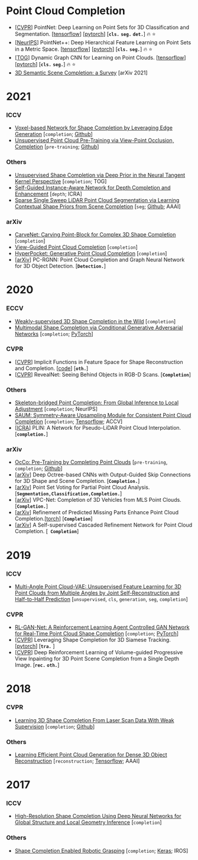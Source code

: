 # Point Cloud Completion

- [[CVPR](http://openaccess.thecvf.com/content_cvpr_2017/papers/Qi_PointNet_Deep_Learning_CVPR_2017_paper.pdf)] PointNet: Deep Learning on Point Sets for 3D Classification and Segmentation. [[tensorflow](https://github.com/charlesq34/pointnet)] [[pytorch](https://github.com/fxia22/pointnet.pytorch)] [**`cls.`** **`seg.`** **`det.`**] 🔥 ⭐
- [[NeurIPS](https://papers.nips.cc/paper/7095-pointnet-deep-hierarchical-feature-learning-on-point-sets-in-a-metric-space)] PointNet++: Deep Hierarchical Feature Learning on Point Sets in a Metric Space. [[tensorflow](https://github.com/charlesq34/pointnet2)] [[pytorch](https://github.com/erikwijmans/Pointnet2_PyTorch)] [**`cls.`** **`seg.`**] 🔥 ⭐
- [[TOG](https://arxiv.org/abs/1801.07829)] Dynamic Graph CNN for Learning on Point Clouds. [[tensorflow](https://github.com/WangYueFt/dgcnn)] [[pytorch](https://github.com/WangYueFt/dgcnn)] [**`cls.`** **`seg.`**] 🔥 ⭐
-  [3D Semantic Scene Completion: a Survey](https://arxiv.org/pdf/2103.07466.pdf) [arXiv 2021] 

# 2021

### ICCV

- [Voxel-based Network for Shape Completion by Leveraging Edge Generation](https://arxiv.org/pdf/2108.09936v1.pdf) [`completion`; [Github](https://github.com/xiaogangw/VE-PCN)] 
- [Unsupervised Point Cloud Pre-Training via View-Point Occlusion, Completion](https://arxiv.org/pdf/2010.01089.pdf) [`pre-training`; [Github](https://github.com/hansen7/OcCo)] 

### Others

- [Unsupervised Shape Completion via Deep Prior in the Neural Tangent Kernel Perspective](https://arxiv.org/pdf/2104.09023.pdf) [`completion`; TOG]
- [Self-Guided Instance-Aware Network for Depth Completion and Enhancement](https://arxiv.org/pdf/2105.12186.pdf) [`depth`; ICRA] 
- [Sparse Single Sweep LiDAR Point Cloud Segmentation via Learning Contextual Shape Priors from Scene Completion](https://arxiv.org/pdf/2012.03762.pdf) [`seg`; [Github](https://github.com/yanx27/JS3C-Net); AAAI] 

### arXiv

- [CarveNet: Carving Point-Block for Complex 3D Shape Completion](https://arxiv.org/pdf/2107.13452.pdf) [`completion`]
- [View-Guided Point Cloud Completion](https://arxiv.org/pdf/2104.05666.pdf) [`completion`]
- [HyperPocket: Generative Point Cloud Completion](https://arxiv.org/pdf/2102.05973.pdf) [`completion`]
-  [[arXiv](https://arxiv.org/abs/2012.10412)] PC-RGNN: Point Cloud Completion and Graph Neural Network for 3D Object Detection. [**`Detection.`**] 

# 2020

### ECCV

- [Weakly-supervised 3D Shape Completion in the Wild](https://www.ecva.net/papers/eccv_2020/papers_ECCV/papers/123500273.pdf) [`completion`]
- [Multimodal Shape Completion via Conditional Generative Adversarial Networks](https://arxiv.org/pdf/2003.07717.pdf) [`completion`; [PyTorch](https://github.com/ChrisWu1997/Multimodal-Shape-Completion)]

### CVPR

-  [[CVPR](https://arxiv.org/pdf/2003.01456.pdf)] Implicit Functions in Feature Space for Shape Reconstruction and Completion. [[code](https://github.com/jchibane/if-net)] [**`oth.`**] 
-  [[CVPR](http://openaccess.thecvf.com/content_CVPR_2020/papers/Hou_RevealNet_Seeing_Behind_Objects_in_RGB-D_Scans_CVPR_2020_paper.pdf)] RevealNet: Seeing Behind Objects in RGB-D Scans. [**`Completion`**] 

### Others

- [Skeleton-bridged Point Completion: From Global Inference to Local Adjustment](https://papers.nips.cc/paper/2020/file/ba036d228858d76fb89189853a5503bd-Paper.pdf) [`completion`; NeurIPS]
- [SAUM: Symmetry-Aware Upsampling Module for Consistent Point Cloud Completion](https://openaccess.thecvf.com/content/ACCV2020/papers/Son_SAUM_Symmetry-Aware_Upsampling_Module_for_Consistent_Point_Cloud_Completion_ACCV_2020_paper.pdf) [`completion`; [Tensorflow](https://github.com/countywest/SAUM); ACCV]
- [[ICRA](https://arxiv.org/abs/1909.07137v1)] PLIN: A Network for Pseudo-LiDAR Point Cloud Interpolation. [**`completion.`**]

### arXiv

- [OcCo: Pre-Training by Completing Point Clouds](https://arxiv.org/pdf/2010.01089.pdf) [`pre-training`, `completion`; [Github](https://github.com/hansen7/OcCo)]
- [[arXiv](https://arxiv.org/abs/2006.03762)] Deep Octree-based CNNs with Output-Guided Skip Connections for 3D Shape and Scene Completion. [**`Completion.`**]
- [[arXiv](https://arxiv.org/abs/2007.04537)] Point Set Voting for Partial Point Cloud Analysis. [**`Segmentation,Classification,Completion.`**]
- [[arXiv](https://arxiv.org/abs/2008.03404)] VPC-Net: Completion of 3D Vehicles from MLS Point Clouds. [**`Completion.`**]
- [[arXiv](https://arxiv.org/pdf/2010.04278.pdf)] Refinement of Predicted Missing Parts Enhance Point Cloud Completion.[[torch](https://github.com/ivansipiran/Refinement-Point-Cloud-Completion)] [**`Completion`**]
- [[arXiv](https://arxiv.org/pdf/2010.08719.pdf)] A Self-supervised Cascaded Refinement Network for Point Cloud Completion. [**` Completion`**]

# 2019

### ICCV

- [Multi-Angle Point Cloud-VAE: Unsupervised Feature Learning for 3D Point Clouds from Multiple Angles by Joint Self-Reconstruction and Half-to-Half Prediction](https://arxiv.org/pdf/1907.12704.pdf) [`unsupervised`, `cls`, `generation`, `seg`, `completion`]

### CVPR

- [RL-GAN-Net: A Reinforcement Learning Agent Controlled GAN Network for Real-Time Point Cloud Shape Completion](https://openaccess.thecvf.com/content_CVPR_2019/papers/Sarmad_RL-GAN-Net_A_Reinforcement_Learning_Agent_Controlled_GAN_Network_for_Real-Time_CVPR_2019_paper.pdf) [`completion`; [PyTorch](https://github.com/iSarmad/RL-GAN-Net)]
-  [[CVPR](http://openaccess.thecvf.com/content_CVPR_2019/papers/Giancola_Leveraging_Shape_Completion_for_3D_Siamese_Tracking_CVPR_2019_paper.pdf)] Leveraging Shape Completion for 3D Siamese Tracking. [[pytorch](https://github.com/SilvioGiancola/ShapeCompletion3DTracking)] [**`tra.`** ] 
-  [[CVPR](https://arxiv.org/abs/1903.04019)]  Deep Reinforcement Learning of Volume-guided Progressive View Inpainting for 3D Point Scene Completion from a Single Depth Image. [**`rec.`** **`oth.`**] 

# 2018

### CVPR

- [Learning 3D Shape Completion From Laser Scan Data With Weak Supervision](https://openaccess.thecvf.com/content_cvpr_2018/papers/Stutz_Learning_3D_Shape_CVPR_2018_paper.pdf) [`completion`; [Github](https://github.com/davidstutz/cvpr2018-shape-completion)]

### Others

-  [Learning Efficient Point Cloud Generation for Dense 3D Object Reconstruction](https://arxiv.org/pdf/1706.07036.pdf) [`reconstruction`; [Tensorflow](https://github.com/chenhsuanlin/3D-point-cloud-generation); AAAI]  

# 2017

### ICCV

- [High-Resolution Shape Completion Using Deep Neural Networks for Global Structure and Local Geometry Inference](https://openaccess.thecvf.com/content_ICCV_2017/papers/Han_High-Resolution_Shape_Completion_ICCV_2017_paper.pdf) [`completion`]

### Others

- [Shape Completion Enabled Robotic Grasping](https://arxiv.org/pdf/1609.08546.pdf) [`completion`; [Keras](https://github.com/CRLab/pc_object_completion_cnn); IROS]
